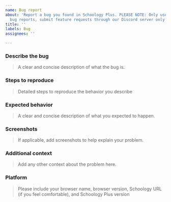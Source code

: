 ```yaml
---
name: Bug report
about: 'Report a bug you found in Schoology Plus. PLEASE NOTE: Only use issues for
  bug reports, submit feature requests through our Discord server only please.'
title: ''
labels: Bug
assignees: ''

---
```


### Describe the bug
> A clear and concise description of what the bug is.

### Steps to reproduce
> Detailed steps to reproduce the behavior you describe

### Expected behavior
> A clear and concise description of what you expected to happen.

### Screenshots
> If applicable, add screenshots to help explain your problem.

### Additional context
> Add any other context about the problem here.

### Platform
> Please include your browser name, browser version, Schoology URL (if you feel comfortable), and Schoology Plus version
